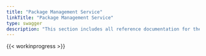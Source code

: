 ```yaml
---
title: "Package Management Service"
linkTitle: "Package Management Service"
type: swagger
description: "This section includes all reference documentation for the APIs exposed by the Package Management Service."
---
```


{{< workinprogress >}}
